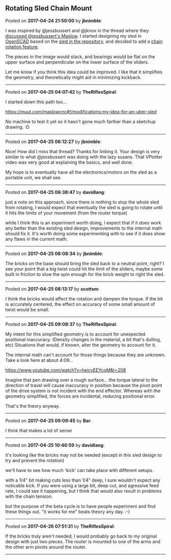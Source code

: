 ## Rotating Sled Chain Mount
Posted on **2017-04-24 21:50:00** by **jbnimble**:

I was inspired by @jessbussert and @jknox in the thread where they [discussed @jessbussert's Maslow](https://www.maslowcnc.com/forums/#!/general:my-maslow-is-up-and-running). I started designing my sled in [OpenSCAD](http://www.openscad.org) based on the [sled in the repository](https://github.com/MaslowCNC/Mechanics/tree/master/SVG%20Files), and decided to add a [chain rotation feature](/images/q8/q8rs_maslowsledbearingrotate.svg.jpg).



The pieces in the image would stack, and bearings would be flat on the upper surface and perpendicular on the lower surface of the sliders.



Let me know if you think this idea could be improved. I like that it simplifies the geometry, and theoretically might aid in minimizing kickback.

---

Posted on **2017-04-25 04:07:42** by **TheRiflesSpiral**:

I started down this path too...



https://muut.com/maslowcnc#!/modifications:my-idea-for-an-uber-sled



No machine to test it yet so it hasn't gone much farther than a sketchup drawing. :D

---

Posted on **2017-04-25 06:12:27** by **jbnimble**:

Nice! How did I miss that thread? Thanks for linking it. Your design is very similar to what @jessbussert was doing with the lazy susans. That VPlotter video was very good at explaining the basics, and well done.



My hope is to eventually have all the electronics/motors on the sled as a portable unit, we shall see.

---

Posted on **2017-04-25 06:38:47** by **davidlang**:

just a note on this approach, since there is nothing to stop the whole sled from rotating, I would expect that eventually the sled is going to rotate until it hits the limits of your movement (from the router torque)



while I think this is an experiment worth doing, I expect that if it does work any better than the existing sled design, improvements to the internal math should fix it. It's worth doing some experimenting with to see if it does show any flaws in the current math.

---

Posted on **2017-04-25 08:08:34** by **jbnimble**:

The bricks on the base should bring the sled back to a neutral point, right? I see your point that a big twist could hit the limit of the sliders, maybe some built in friction to slow the spin enough for the brick weight to right the sled.

---

Posted on **2017-04-25 08:13:17** by **scottsm**:

I think the bricks would affect the rotation and dampen the torque. If the bit is accurately centered, the effect on accuracy of some small amount of twist would be small.

---

Posted on **2017-04-25 09:08:37** by **TheRiflesSpiral**:

My intent for this simplified geometry is to account for unexpected positional inaccuracy. (Density changes in the material, a bit that's dulling, etc) Situations that would, if known, alter the geometry to account for it.



The internal math can't account for those things because they are unknown. Take a look here at about 4:09...



https://www.youtube.com/watch?v=heicyEEYcoM&t=208



Imagine that pen drawing over a rough surface... the torque lateral to the direction of travel will cause inaccuracy in position because the pivot point of the drive system is not incident with the end effector. Whereas with the geometry simplified, the forces are incidental, reducing positional error.



That's the theory anyway.

---

Posted on **2017-04-25 09:09:45** by **Bar**:

I think that makes a lot of sense

---

Posted on **2017-04-25 10:46:59** by **davidlang**:

it's looking like the bricks may not be needed (except in this sled design to try and prevent the rotation)



we'll have to see how much 'kick' can take place with different setups.



with a 1/4" bit making cuts less than 1/4" deep, I sure wouldn't expect any noticable kick. If you were using a large bit, deep cut, and agressive feed rate, I could see it happening, but I think that would also result in problems with the chain tension.



but the purpose of the beta cycle is to have people experiment and find these things out. "it works for me" beats theory any day. :-)

---

Posted on **2017-04-26 07:51:31** by **TheRiflesSpiral**:

If the bricks truly aren't needed, I would probably go back to my original design with just two pieces. The router is mounted to one of the arms and the other arm pivots around the router.

---

